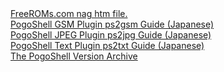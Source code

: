 <html>
<body>
<a href="freeroms.htm">FreeROMs.com nag htm file.</a><br />
<a href="WavePluginManual.html">PogoShell GSM Plugin ps2gsm Guide (Japanese)</a><br />
<a href="JpegPluginManual.html">PogoShell JPEG Plugin ps2jpg Guide (Japanese)</a><br />
<a href="TextPluginManual.html">PogoShell Text Plugin ps2txt Guide (Japanese)</a><br />
<a href="https://github.com/Sterophonick/Archive-PogoShell">The PogoShell Version Archive</a><br />
</body>
</html>